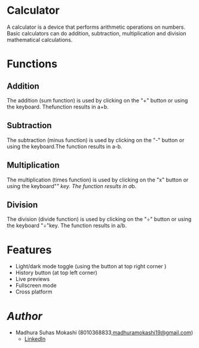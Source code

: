 
# Calculator 

A calculator is a device that performs arithmetic operations on numbers. Basic calculators can do addition, subtraction, multiplication and division mathematical calculations.

# Functions 

## Addition
 The addition (sum function) is used by clicking on the "+" button or using the keyboard. Thefunction results in a+b.
## Subtraction
 The subtraction (minus function) is used by clicking on the "-" button or using the keyboard.The function results in a-b.
## Multiplication
 The multiplication (times function) is used by clicking on the "x" button or using the keyboard"*" key. The function results in a*b.
## Division
 The division (divide function) is used by clicking on the "÷" button or using the keyboard "÷"key. The function results in a/b.

# Features

- Light/dark mode toggle (using the button at top right corner )
- History button (at top left corner)
- Live previews
- Fullscreen mode
- Cross platform

# *Author*

* Madhura Suhas Mokashi (8010368833,madhuramokashi19@gmail.com)
  - [LinkedIn](https://www.linkedin.com/in/madhura-mokashi/)
